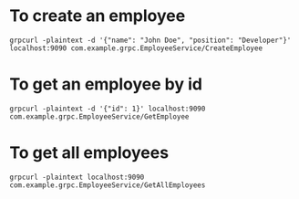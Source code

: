# To create an employee
```
grpcurl -plaintext -d '{"name": "John Doe", "position": "Developer"}' localhost:9090 com.example.grpc.EmployeeService/CreateEmployee
```

# To get an employee by id
```
grpcurl -plaintext -d '{"id": 1}' localhost:9090 com.example.grpc.EmployeeService/GetEmployee
```

# To get all employees
```
grpcurl -plaintext localhost:9090 com.example.grpc.EmployeeService/GetAllEmployees
```
